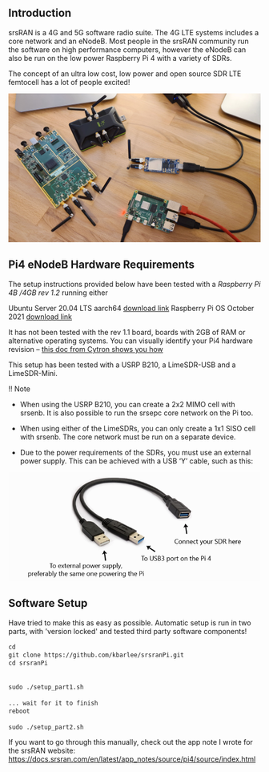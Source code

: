 
## Introduction

srsRAN is a 4G and 5G software radio suite. The 4G LTE systems includes a core network and an eNodeB. Most people in the srsRAN community run the software on high performance computers, however the eNodeB can also be run on the low power Raspberry Pi 4 with a variety of SDRs.

The concept of an ultra low cost, low power and open source SDR LTE femtocell has a lot of people excited!

![image](_img/sdrs.jpg)


## Pi4 eNodeB Hardware Requirements

The setup instructions provided below have been tested with a *Raspberry Pi 4B /4GB rev 1.2* running either

Ubuntu Server 20.04 LTS aarch64 [download link](https://ubuntu.com/download/raspberry-pi)
Raspberry Pi OS October 2021 [download link](https://www.raspberrypi.com/software/operating-systems/)

It has not been tested with the rev 1.1 board, boards with 2GB of RAM or alternative operating systems. You can visually identify your Pi4 hardware revision – [this doc from Cytron shows you how](https://tutorial.cytron.io/2020/02/22/how-to-check-if-your-raspberry-pi-4-model-b-is-rev1-2)

This setup has been tested with a USRP B210, a LimeSDR-USB and a LimeSDR-Mini.

!! Note

* When using the USRP B210, you can create a 2x2 MIMO cell with srsenb. It is also possible to run the srsepc core network on the Pi too.

* When using either of the LimeSDRs, you can only create a 1x1 SISO cell with srsenb. The core network must be run on a separate device.

* Due to the power requirements of the SDRs, you must use an external power supply. This can be achieved with a USB ‘Y’ cable, such as this:

![image](_img/usb.png)



## Software Setup

Have tried to make this as easy as possible. Automatic setup is run in two parts, with 'version locked' and tested third party software components!
```
cd
git clone https://github.com/kbarlee/srsranPi.git
cd srsranPi


sudo ./setup_part1.sh

... wait for it to finish
reboot

sudo ./setup_part2.sh
```

If you want to go through this manually, check out the app note I wrote for the srsRAN website:
https://docs.srsran.com/en/latest/app_notes/source/pi4/source/index.html
